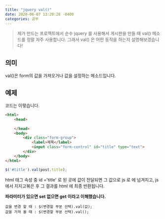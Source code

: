 ```yaml
---
title: "jquery val()"     
date: 2020-06-07 13:20:28 -0400
categories: 공부
---
```

>제가 만드는 프로젝트에서 순수 jquery 를 사용해서
게시판을 만들 때 val() 메소드를 정말 자주 사용합니다.
그래서 val() 은 어떤 동작을 하는지 설명해보겠습니다!

## 의미

val()은 form의 값을 가져오거나 값을 설정하는 메소드입니다.

## 예제
코드는 이렇습니다.
```html
<html>
    <head>
    
    </head>
    <body>
        <div class="form-group">
            <label>제목</label>
            <input class="form-control" id="title" type="text">
        </div>
    </body>
</html>
```
```javascript
$('#title').val(post.title);
```
html 태그 속성 중 id ='title' 로 된 곳에 값이 전달되면 그 값으로 js 로 에 넘겨지고,
js 에서 지지고볶은 후 그 결과를 html 에 최종 반환됩니다. 

**파라미터가 있으면 set 없으면 get 이라고 이해했습니다.**
 
    값을 변경 할 때 : $(변경할 부분 선택).val(값);
    값을 가져 올 때 : $(변경할 부분 선택).val();



